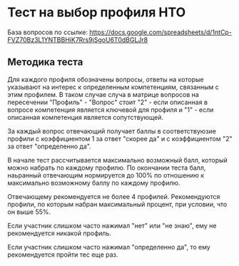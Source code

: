 # Тест на выбор профиля НТО

База вопросов по ссылке: https://docs.google.com/spreadsheets/d/1ntCp-FVZ70Bz3L1YNTBBHiK7Rrs9jSgoU6T0dBGLJr8

## Методика теста

Для каждого профиля обозначены вопросы, ответы на которые указывают на интерес к определенным компетенциям, связанным с этим профилем. В таком случае случа в матрице вопросов на пересечении "Профиль" - "Вопрос" стоит "2" - если описанная в вопросе компетенция является ключевой для профиля и "1" - если описанная компетенция является сопутствующей.

За каждый вопрос отвечающий получает баллы в соответствуюзие профили с коэффициентом 1 за ответ  "скорее да" и с коэффициентом "2" за ответ "определенно да".

В начале тест рассчитывается максимально возможный балл, который можно набрать по каждому профилю. По окончании теста балл, наьранный отвечающим нормируется до 100% по отношению к максимально возможному баллу по каждому профилю.

Отвечающему рекомендуется не более 4 профилей. Рекомендуются профили, по которым набран максимальный процент, при условии, что он выше 55%.

Если участник слишком часто нажимал "нет" или "не знаю", ему не рекомендуется никакой профиль.

Если участник слишком часто нажимал "определенно да", то ему рекомендуется пройти тес еще раз.
